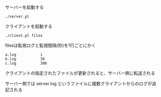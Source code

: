サーバーを起動する

```
./server.pl
```

クライアントを起動する

```
./client.pl files
```

filesは監視ログと監視間隔(秒)を1行ごとにかく

```
a.log			1
b.log			30
c.log			300
```

クライアントの指定されたファイルが更新されると、サーバー側に転送される

サーバー側では server.log というファイルに複数クライアントからのログが追記される

